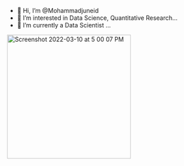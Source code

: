 - 👋 Hi, I’m @Mohammadjuneid
- 👀 I’m interested in Data Science, Quantitative Research...
- 🌱 I’m currently a Data Scientist ...


<!---
Mohammadjuneid/Mohammadjuneid is a ✨ special ✨ repository because its `README.md` (this file) appears on your GitHub profile.
You can click the Preview link to take a look at your changes.
--->
<img width="289" alt="Screenshot 2022-03-10 at 5 00 07 PM" src="https://user-images.githubusercontent.com/107539121/187739265-9ae6ffdc-f3cf-49fe-9ae8-79dd3c9dd450.png">
